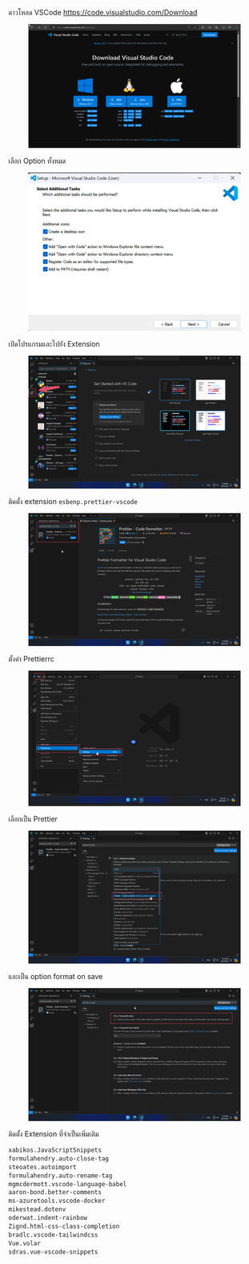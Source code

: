 ดาวโหลด VSCode https://code.visualstudio.com/Download

<figure>
<img
src="Setup%20VSCode-media/72c6944b3b0bf0435e294df5212b57e315b86b55.png"
title="wikilink" alt="Pastedimage20240809142654.png" />
</figure>

เลือก Option ทั้งหมด

<figure>
<img
src="Setup%20VSCode-media/cdaac8d73a587af4663f19df50c9f6dd6afa37ac.png"
title="wikilink" alt="Pastedimage20240809142742.png" />
</figure>

เปิดโปรแกรมและไปยัง Extension

<figure>
<img
src="Setup%20VSCode-media/e1ff745c18c30c74749ee62bb3924c7120923223.png"
title="wikilink" alt="Pastedimage20240809142909.png" />
</figure>

ติดตั้ง extension `esbenp.prettier-vscode`

<figure>
<img
src="Setup%20VSCode-media/7af43ea634e26eae68316f2a54578c1c8342a268.png"
title="wikilink" alt="Pastedimage20240809142948.png" />
</figure>

ตั้งค่า Prettierrc

<figure>
<img
src="Setup%20VSCode-media/3400ec37c3494dedd3f0ed5a6f66f98e2fae2803.png"
title="wikilink" alt="Pastedimage20240809143057.png" />
</figure>

เลือกเป็น Prettier

<figure>
<img
src="Setup%20VSCode-media/da14d9f8f9d320e5c43f9d73637e910511604638.png"
title="wikilink" alt="Pastedimage20240809143201.png" />
</figure>

และเป็น option format on save

<figure>
<img
src="Setup%20VSCode-media/bb29c939eef1117e4a6b82ce95c24ee7dba03f7c.png"
title="wikilink" alt="Pastedimage20240809143240.png" />
</figure>

ติดตั้ง Extension ที่จำเป็นเพิ่มเติม

```sh
xabikos.JavaScriptSnippets
formulahendry.auto-close-tag
steoates.autoimport
formulahendry.auto-rename-tag
mgmcdermott.vscode-language-babel
aaron-bond.better-comments
ms-azuretools.vscode-docker
mikestead.dotenv
oderwat.indent-rainbow
Zignd.html-css-class-completion
bradlc.vscode-tailwindcss
Vue.volar
sdras.vue-vscode-snippets
```
